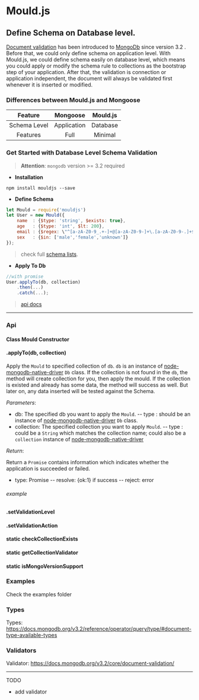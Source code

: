 # Mould.js
## Define Schema on Database level.
[Document validation](https://docs.mongodb.org/v3.2/core/document-validation/) has been introduced to [MongoDb](http://mongodb.org) since version 3.2 . Before that, we could only define schema on application level.
With Mould.js, we could define schema easily on database level, which means you could apply or modify the schema rule to collections as the bootstrap step of your application.
After that, the validation is connection or application independent, the document will always be validated first whenever it is inserted or modified.

### Differences between Mould.js and Mongoose

Feature      |Mongoose      | Mould.js
:-----------:|:-----------: | :-------------:
Schema Level |Application   | Database
Features     |Full          | Minimal

### Get Started with Database Level Schema Validation
>**Attention**: `mongodb` version >= 3.2 required

- **Installation**
```
npm install mouldjs --save
```
- **Define Schema**

```javascript
let Mould = require('mouldjs')
let User = new Mould({
    name  : {$type: 'string', $exists: true},
    age   : {$type: 'int', $lt: 200},
    email : {$regex: \"^[a-zA-Z0-9_.+-]+@[a-zA-Z0-9-]+\.[a-zA-Z0-9-.]+$"\}
    sex   : {$in: ['male','female','unknown']}
});
```
>check full [schema lists](/#schema-lists).

- **Apply To Db**
```javascript
//with promise
User.applyTo(db, collection)
    .then(...)
    .catch(...);
```
>[api docs](/#apis)

---
### **Api**
#### Class Mould Constructor
#### .applyTo(db, collection)
Apply the `Mould` to specified collection of `db`. 
`db` is an instance of [node-mongodb-native-driver](http://mongodb.github.io/node-mongodb-native/) `Db` class.
If the collection is not found in the `db`, the method will create collection for you, then apply the mould.
If the collection is existed and already has some data, the method will success as well.
But later on, any data inserted will be tested against the Schema. 

*Parameters*:
- db: The specified db you want to apply the `Mould`.
-- type : should be an instance of [node-mongodb-native-driver](http://mongodb.github.io/node-mongodb-native/) `Db` class.
- collection: The specified collection you want to apply `Mould`.
-- type : could be a `String` which matches the collection name;
          could also be a `collection` instance of [node-mongodb-native-driver](http://mongodb.github.io/node-mongodb-native/)

*Return*:

Return a `Promise` contains information which indicates whether the application is succeeded or failed.
- type: Promise
-- resolve: {ok:1} if success
-- reject: error

###### example

#### .setValidationLevel
#### .setValidationAction
#### static checkCollectionExists
#### static getCollectionValidator
#### static isMongoVersionSupport
### Examples
Check the examples folder
### Types
Types: https://docs.mongodb.org/v3.2/reference/operator/query/type/#document-type-available-types
### Validators
Validator: https://docs.mongodb.org/v3.2/core/document-validation/

---
TODO
- add validator

